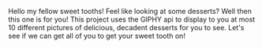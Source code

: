 Hello my fellow sweet tooths! Feel like looking at some desserts? Well then this one is for you! This project uses the GIPHY api to display to you at most 10 different pictures of delicious, decadent desserts for you to see. Let's see if we can get all of you to get your sweet tooth on!
